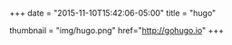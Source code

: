 +++
date = "2015-11-10T15:42:06-05:00"
title = "hugo"

thumbnail = "img/hugo.png"
href="http://gohugo.io"
+++

